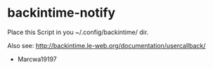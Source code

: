 # backintime-notify

Place this Script in you ~/.config/backintime/ dir.

Also see: http://backintime.le-web.org/documentation/usercallback/

- Marcwa19197
